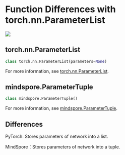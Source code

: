 # Function Differences with torch.nn.ParameterList

<a href="https://gitee.com/mindspore/docs/blob/r1.10/docs/mindspore/source_en/note/api_mapping/pytorch_diff/ParameterTuple.md" target="_blank"><img src="https://mindspore-website.obs.cn-north-4.myhuaweicloud.com/website-images/r1.9/resource/_static/logo_source_en.png"></a>

## torch.nn.ParameterList

```python
class torch.nn.ParameterList(parameters=None)
```

For more information, see [torch.nn.ParameterList](https://pytorch.org/docs/1.5.0/nn.html#torch.nn.ParameterList).

## mindspore.ParameterTuple

```python
class mindspore.ParameterTuple()
```

For more information, see [mindspore.ParameterTuple](https://mindspore.cn/docs/en/r1.10/api_python/mindspore/mindspore.ParameterTuple.html#mindspore.ParameterTuple).

## Differences

PyTorch: Stores parameters of network into a list.

MindSpore：Stores parameters of network into a tuple.